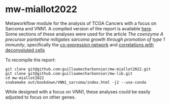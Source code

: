 # mw-miallot2022

Metaworkflow module for the analysis of TCGA Cancers with a focus on Sarcoma and VNN1.
A compiled version of the report is available [here](https://guillaumecharbonnier.github.io/mw-miallot2022). Some sections of these analyses were used for the article _The coenzyme A precursor pantethine mitigates sarcoma growth through promotion of type 1 immunity_, specifically the 
[co-expression network](https://guillaumecharbonnier.github.io/mw-miallot2022/3-results-2-wgcna-1-ProjectId-1-TcgaSarc.html#resultsWgcnaProjectIdTcgaSarc) and [correlations with deconvoluted cells](https://guillaumecharbonnier.github.io/mw-miallot2022/3-results-5-correlograms.html#tcga-sarc-only-with-cell-deconvolution)

To recompile the report:
```
git clone git@github.com:guillaumecharbonnier/mw-miallot2022.git
git clone git@github.com:guillaumecharbonnier/mw-lib.git
cd mw-miallot2022
snakemake out/bookdown/VNN1_sarcoma/index.html -j2 --use-conda
```

While designed with a focus on VNN1, these analyses could be easily adjusted to focus on other genes.

